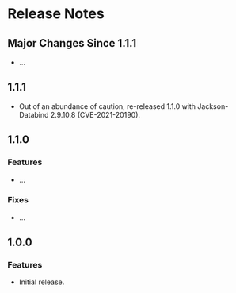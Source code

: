 # Release Notes

## Major Changes Since 1.1.1

*   ...

## 1.1.1

*   Out of an abundance of caution, re-released 1.1.0 with Jackson-Databind 2.9.10.8 (CVE-2021-20190).

## 1.1.0

### Features

*   ...

### Fixes

*   ...

## 1.0.0

### Features

*   Initial release.
